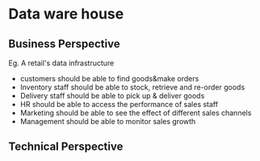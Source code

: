 # Data ware house
## Business Perspective
Eg. A retail's data infrastructure
- customers should be able to find goods&make orders
- Inventory staff should be able to stock, retrieve and re-order goods
- Delivery staff should be able to pick up & deliver goods
- HR should be able to access the performance of sales staff
- Marketing should be able to see the effect of different sales channels
- Management should be able to monitor sales growth
## Technical Perspective

